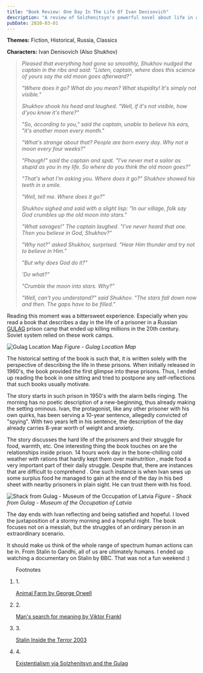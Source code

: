 ```yaml
---
title: "Book Review: One Day In The Life Of Ivan Denisovich"
description: "A review of Solzhenitsyn's powerful novel about life in a Soviet labor camp"
pubDate: 2020-03-01
---
```


<div class="intro">

**Themes:** <span>Fiction</span>, <span>Historical</span>, <span>Russia</span>, <span>Classics</span>

**Characters:** <span>Ivan Denisovich (Also Shukhov)</span>

</div>

> *Pleased that everything had gone so smoothly, Shukhov nudged the captain in the ribs and said: "Listen, captain, where does this science of yours say the old moon goes afterward?"*
> 
> *"Where does it go? What do you mean? What stupidity! It's simply not visible."*
> 
> *Shukhov shook his head and laughed. "Well, if it's not visible, how d'you know it's there?"*
> 
> *"So, according to you," said the captain, unable to believe his ears, "it's another moon every month."*
> 
> *"What's strange about that? People are born every day. Why not a moon every four weeks?"*
> 
> *"Phaugh!" said the captain and spat. "I've never met a sailor as stupid as you in my life. So where do you think the old moon goes?"*
> 
> *"That's what I'm asking you. Where does it go?" Shukhov showed his teeth in a smile.*
> 
> *"Well, tell me. Where does it go?"*
> 
> *Shukhov sighed and said with a slight lisp: "In our village, folk say God crumbles up the old moon into stars."*
> 
> *"What savages!" The captain laughed. "I've never heard that one. Then you believe in God, Shukhov?"*
> 
> *"Why not?" asked Shukhov, surprised. "Hear Him thunder and try not to believe in Him."*
> 
> *"But why does God do it?"*
> 
> *'Do what?"*
> 
> *"Crumble the moon into stars. Why?"*
> 
> *"Well, can't you understand?" said Shukhov. "The stars fall down now and then. The gaps have to be filled."*

Reading this moment was a bittersweet experience. Especially when you read a book that describes a day in the life of a prisoner in a Russian [GULAG](https://en.wikipedia.org/wiki/Gulag) prison camp that ended up killing millions in the 20th century. Soviet system relied on these work camps.

![Gulag Location Map](/assets/Gulag_Location_Map.svg)
*Figure - Gulag Location Map*

The historical setting of the book is such that, it is written solely with the perspective of describing the life in these prisons. When initially released in 1960's, the book provided the first glimpse into these prisons. Thus, I ended up reading the book in one sitting and tried to postpone any self-reflections that such books usually motivate.

The story starts in such prison in 1950's with the alarm bells ringing. The morning has no poetic description of a new-beginning, thus already making the setting ominous. Ivan, the protagonist, like any other prisoner with his own quirks, has been serving a 10-year sentence, allegedly convicted of "spying". With two years left in his sentence, the description of the day already carries 8-year worth of weight and anxiety.

The story discusses the hard life of the prisoners and their struggle for food, warmth, etc. One interesting thing the book touches on are the relationships inside prison. 14 hours work day in the bone-chilling cold weather with rations that hardly kept them over malnutrition , made food a very important part of their daily struggle. Despite that, there are instances that are difficult to comprehend . One such instance is when Ivan sews up some surplus food he managed to gain at the end of the day in his bed sheet with nearby prisoners in plain sight. He can trust them with his food.

![Shack from Gulag - Museum of the Occupation of Latvia](/assets/440px-Shack_from_Gulag_-_Museum_of_the_Occupation_of_Latvia.JPG)
*Figure - Shack from Gulag - Museum of the Occupation of Latvia*

The day ends with Ivan reflecting and being satisfied and hopeful. I loved the juxtaposition of a stormy morning and a hopeful night. The book focuses not on a messiah, but the struggles of an ordinary person in an extraordinary scenario.

It should make us think of the whole range of spectrum human actions can be in. From Stalin to Gandhi, all of us are ultimately humans. I ended up watching a documentary on Stalin by BBC. That was not a fun weekend :)

<ol class="footnote">
  <p class="footnote__title">Footnotes</p>
  <li>
    1.
    <a class="link" target="_blank" href="https://en.wikipedia.org/wiki/Animal_Farm">
      <p class="footnote__text">Animal Farm by George Orwell</p>
    </a>
  </li>
  <li>
    2.
    <a class="link" target="_blank" href="https://en.wikipedia.org/wiki/Man%27s_Search_for_Meaning">
      <p class="footnote__text">Man's search for meaning by Viktor Frankl</p>
    </a>
  </li>
  <li>
    3.
    <a class="link" target="_blank" href="https://www.youtube.com/watch?v=RnrPqoQw_D8">
      <p class="footnote__text">Stalin Inside the Terror 2003</p>
    </a>
  </li>
  <li>
    4.
    <a class="link" target="_blank" href="https://www.youtube.com/watch?v=w84uRYq0Uc8">
      <p class="footnote__text">Existentialism via Solzhenitsyn and the Gulag</p>
    </a>
  </li>
</ol>